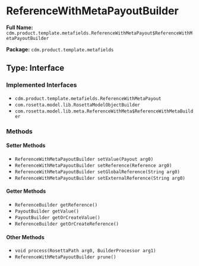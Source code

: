 # ReferenceWithMetaPayoutBuilder

**Full Name:** `cdm.product.template.metafields.ReferenceWithMetaPayout$ReferenceWithMetaPayoutBuilder`

**Package:** `cdm.product.template.metafields`

## Type: Interface

### Implemented Interfaces

- `cdm.product.template.metafields.ReferenceWithMetaPayout`
- `com.rosetta.model.lib.RosettaModelObjectBuilder`
- `com.rosetta.model.lib.meta.ReferenceWithMeta$ReferenceWithMetaBuilder`

### Methods

#### Setter Methods

- `ReferenceWithMetaPayoutBuilder setValue(Payout arg0)`
- `ReferenceWithMetaPayoutBuilder setReference(Reference arg0)`
- `ReferenceWithMetaPayoutBuilder setGlobalReference(String arg0)`
- `ReferenceWithMetaPayoutBuilder setExternalReference(String arg0)`

#### Getter Methods

- `ReferenceBuilder getReference()`
- `PayoutBuilder getValue()`
- `PayoutBuilder getOrCreateValue()`
- `ReferenceBuilder getOrCreateReference()`

#### Other Methods

- `void process(RosettaPath arg0, BuilderProcessor arg1)`
- `ReferenceWithMetaPayoutBuilder prune()`

